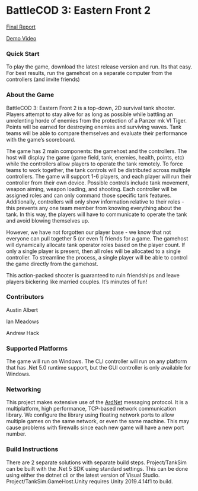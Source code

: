 # BattleCOD 3: Eastern Front 2


[Final Report](https://github.com/aual1780/OOP_BigProject/blob/master/Documents/OOAD%20Project%206.pdf)

[Demo Video](https://drive.google.com/file/d/1tWUO1-6G1WzQOAK0woFV_VDLbZuW1VRk/view?usp=sharing)

### Quick Start

To play the game, download the latest release version and run. Its that easy.  For best results, run the gamehost on a separate computer from the controllers (and invite friends)

### About the Game

BattleCOD 3: Eastern Front 2 is a top-down, 2D survival tank shooter.  Players attempt to stay alive for as long as possible while battling an unrelenting horde of enemies from the protection of a Panzer mk VI Tiger.  Points will be earned for destroying enemies and surviving waves.  Tank teams will be able to compare themselves and evaluate their performance with the game’s scoreboard.

The game has 2 main components: the gamehost and the controllers.  The host will display the game (game field, tank, enemies, health, points, etc) while the controllers allow players to operate the tank remotely.  To force teams to work together, the tank controls will be distributed across multiple controllers.  The game will support 1-6 players, and each player will run their controller from their own device.  Possible controls include tank movement, weapon aiming, weapon loading, and shooting.  Each controller will be assigned roles and can only command those specific tank features.  Additionally, controllers will only show information relative to their roles - this prevents any one team member from knowing everything about the tank.  In this way, the players will have to communicate to operate the tank and avoid blowing themselves up.

However, we have not forgotten our player base - we know that not everyone can pull together 5 (or even 1) friends for a game.  The gamehost will dynamically allocate tank operator roles based on the player count.  If only a single player is present, then all roles will be allocated to a single controller.  To streamline the process, a single player will be able to control the game directly from the gamehost.

This action-packed shooter is guaranteed to ruin friendships and leave players bickering like married couples.  It’s minutes of fun!

### Contributors

Austin Albert

Ian Meadows

Andrew Hack

### Supported Platforms

The game will run on Windows.  The CLI controller will run on any platform that has .Net 5.0 runtime support, but the GUI controller is only available for Windows.

### Networking

This project makes extensive use of the [ArdNet](https://dev.azure.com/tipconsulting/ArdNet) messaging protocol.  It is a multiplatform, high performance, TCP-based network communication library.  We configure the library using floating network ports to allow multiple games on the same network, or even the same machine.  This may cause problems with firewalls since each new game will have a new port number.

### Build Instructions
There are 2 separate solutions with separate build steps.  Project/TankSim can be built with the .Net 5 SDK using standard settings.  This can be done using either the dotnet cli or the latest version of Visual Studio.  Project/TankSim.GameHost.Unity requires Unity 2019.4.14f1 to build.

